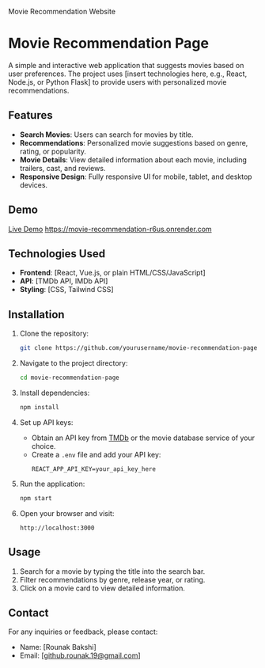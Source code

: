 Movie Recommendation Website

# Movie Recommendation Page

A simple and interactive web application that suggests movies based on user preferences. The project uses [insert technologies here, e.g., React, Node.js, or Python Flask] to provide users with personalized movie recommendations.

## Features

- **Search Movies**: Users can search for movies by title.
- **Recommendations**: Personalized movie suggestions based on genre, rating, or popularity.
- **Movie Details**: View detailed information about each movie, including trailers, cast, and reviews.
- **Responsive Design**: Fully responsive UI for mobile, tablet, and desktop devices.

## Demo

[Live Demo](#)
  https://movie-recommendation-r6us.onrender.com


## Technologies Used

- **Frontend**: [React, Vue.js, or plain HTML/CSS/JavaScript]
- **API**: [TMDb API, IMDb API]
- **Styling**: [CSS, Tailwind CSS]

## Installation

1. Clone the repository:
   ```bash
   git clone https://github.com/yourusername/movie-recommendation-page.git
   ```

2. Navigate to the project directory:
   ```bash
   cd movie-recommendation-page
   ```

3. Install dependencies:
   ```bash
   npm install
   ```

4. Set up API keys:
   - Obtain an API key from [TMDb](https://www.themoviedb.org/documentation/api) or the movie database service of your choice.
   - Create a `.env` file and add your API key:
     ```env
     REACT_APP_API_KEY=your_api_key_here
     ```

5. Run the application:
   ```bash
   npm start
   ```

6. Open your browser and visit:
   ```
   http://localhost:3000
   ```

## Usage

1. Search for a movie by typing the title into the search bar.
2. Filter recommendations by genre, release year, or rating.
3. Click on a movie card to view detailed information.

## Contact

For any inquiries or feedback, please contact:

- Name: [Rounak Bakshi]
- Email: [github.rounak.19@gmail.com]



